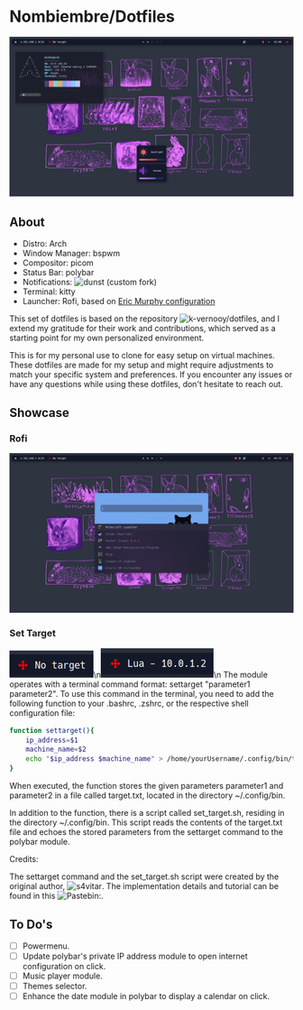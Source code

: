 # Nombiembre/Dotfiles

![Desktop Image](showcase/Desktop.png)

## About
- Distro: Arch
- Window Manager: bspwm
- Compositor: picom
- Status Bar: polybar
- Notifications: ![dunst (custom fork)](https://github.com/k-vernooy/dunst/tree/progress-styling)
- Terminal: kitty
- Launcher: Rofi, based on [Eric Murphy configuration](https://youtu.be/TutfIwxSE_s)

  
This set of dotfiles is based on the repository ![k-vernooy/dotfiles](https://github.com/k-vernooy/dotfiles), and I extend my gratitude for their work and contributions, which served as a starting point for my own personalized environment.
 
This is for my personal use to clone for easy setup on virtual machines. These dotfiles are made for my setup and might require adjustments to match your specific system and preferences. If you encounter any issues or have any questions while using these dotfiles, don't hesitate to reach out.

## Showcase

### Rofi
![Rofi Image](showcase/rofi.png)

### Set Target
![No Target](showcase/no_target.png)\n![Target](showcase/target.png)\n
The module operates with a terminal command format: settarget "parameter1 parameter2". To use this command in the terminal, you need to add the following function to your .bashrc, .zshrc, or the respective shell configuration file:

```sh
function settarget(){
    ip_address=$1
    machine_name=$2
    echo "$ip_address $machine_name" > /home/yourUsername/.config/bin/target.txt
}
```

When executed, the function stores the given parameters parameter1 and parameter2 in a file called target.txt, located in the directory ~/.config/bin.

In addition to the function, there is a script called set_target.sh, residing in the directory ~/.config/bin. This script reads the contents of the target.txt file and echoes the stored parameters from the settarget command to the polybar module.

Credits:

The settarget command and the set_target.sh script were created by the original author, ![s4vitar](https://github.com/s4vitar). The implementation details and tutorial can be found in this ![Pastebin:](https://pastebin.com/FABzmBP9).


## To Do's
- [ ] Powermenu.
- [ ] Update polybar's private IP address module to open internet configuration on click.
- [ ] Music player module.
- [ ] Themes selector.
- [ ] Enhance the date module in polybar to display a calendar on click.
